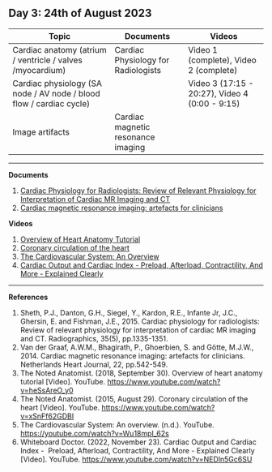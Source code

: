 **Day 3: 24th of August 2023**
-------------------

|     Topic     |   Documents    |    Videos    |
| ------------- | ------------- | ------------- | 
| Cardiac anatomy (atrium / ventricle / valves /myocardium)| Cardiac Physiology for Radiologists | Video 1 (complete), Video 2 (complete)|
| Cardiac physiology (SA node / AV node / blood flow / cardiac cycle) |   |  Video 3 (17:15 - 20:27), Video 4 (0:00 - 9:15) |
|  Image artifacts |  Cardiac magnetic resonance imaging |         |

----------------------------

**Documents**

1. [Cardiac Physiology for Radiologists: Review of Relevant Physiology for Interpretation of Cardiac MR Imaging and CT](https://pubmed.ncbi.nlm.nih.gov/26186546/)
2. [Cardiac magnetic resonance imaging: artefacts for clinicians](https://pubmed.ncbi.nlm.nih.gov/25339204/)


**Videos**
1. [Overview of Heart Anatomy Tutorial](https://www.youtube.com/watch?v=heSsAreO_y0)
2. [Coronary circulation of the heart](https://www.youtube.com/watch?v=xSnFf62GDBI)
3. [The Cardiovascular System: An Overview](https://youtube.com/watch?v=Wu18mpI_62s)
4. [Cardiac Output and Cardiac Index - Preload, Afterload, Contractility, And More - Explained Clearly
](https://www.youtube.com/watch?v=NEDln5Gc6SU)
   
----------------------------

**References**
1. Sheth, P.J., Danton, G.H., Siegel, Y., Kardon, R.E., Infante Jr, J.C., Ghersin, E. and Fishman, J.E., 2015. Cardiac physiology for radiologists: Review of relevant physiology for interpretation of cardiac MR imaging and CT. Radiographics, 35(5), pp.1335-1351.
2. Van der Graaf, A.W.M., Bhagirath, P., Ghoerbien, S. and Götte, M.J.W., 2014. Cardiac magnetic resonance imaging: artefacts for clinicians. Netherlands Heart Journal, 22, pp.542-549.
3. The Noted Anatomist. (2018, September 30). Overview of heart anatomy tutorial [Video]. YouTube. https://www.youtube.com/watch?v=heSsAreO_y0
4. The Noted Anatomist. (2015, August 29). Coronary circulation of the heart [Video]. YouTube. https://www.youtube.com/watch?v=xSnFf62GDBI
5. The Cardiovascular System: An overview. (n.d.). YouTube. https://youtube.com/watch?v=Wu18mpI_62s
6. Whiteboard Doctor. (2022, November 23). Cardiac Output and Cardiac Index -  Preload, Afterload, Contractility, And More - Explained Clearly [Video]. YouTube. https://www.youtube.com/watch?v=NEDln5Gc6SU
<!---  --->
